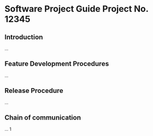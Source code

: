 # Software Project Guide Project No. 12345
## Introduction
...
## Feature Development Procedures
...
## Release Procedure
...
## Chain of communication
...
1

